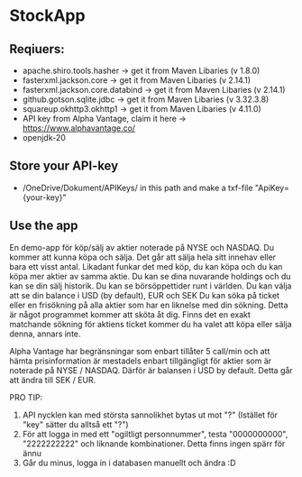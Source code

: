 # StockApp


## Reqiuers:

* apache.shiro.tools.hasher          -> get it from Maven Libaries (v 1.8.0)
* fasterxml.jackson.core             -> get it from Maven Libaries (v 2.14.1)
* fasterxml.jackson.core.databind    -> get it from Maven Libaries (v 2.14.1)
* github.gotson.sqlite.jdbc          -> get it from Maven Libaries (v 3.32.3.8) 
* squareup.okhttp3.okhttp1           -> get it from Maven Libaries (v 4.11.0)
* API key from Alpha Vantage, claim it here -> https://www.alphavantage.co/
* openjdk-20

## Store your API-key

* /OneDrive/Dokument/APIKeys/ in this path and make a txf-file "ApiKey={your-key}"

## Use the app 

En demo-app för köp/sälj av aktier noterade på NYSE och NASDAQ. Du kommer att kunna köpa och sälja. 
Det går att sälja hela sitt innehav eller bara ett visst antal. Likadant funkar det med köp, du kan köpa 
och du kan köpa mer aktier av samma aktie.
Du kan se dina nuvarande holdings och du kan se din sälj historik.
Du kan se börsöppettider runt i världen.
Du kan välja att se din balance i USD (by default), EUR och SEK
Du kan söka på ticket eller en frisökning på alla aktier som har en liknelse med din sökning. Detta är något 
programmet kommer att sköta åt dig. Finns det en exakt matchande sökning för aktiens ticket kommer du ha valet
att köpa eller sälja denna, annars inte.

Alpha Vantage har begränsningar som enbart tillåter 5 call/min och att hämta prisinformation är mestadels 
enbart tillgängligt för aktier som är noterade på NYSE / NASDAQ. Därför är balansen i USD by default. Detta 
går att ändra till SEK / EUR. 

PRO TIP: 

1. API nycklen kan med största sannolikhet bytas ut mot "?" (Istället för "key" sätter du alltså ett "?")
2. För att logga in med ett "ogiltligt personnummer", testa "0000000000", "2222222222" och liknande kombinationer. Detta finns ingen spärr för ännu
3. Går du minus, logga in i databasen manuellt och ändra :D





